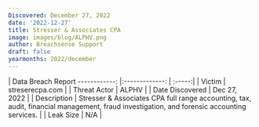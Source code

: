 ```yaml
---
Discovered: December 27, 2022
date: '2022-12-27'
title: Stresser & Associates CPA
image: images/blog/ALPHV.png
author: Breachsense Support
draft: false
yearmonths: 2022/december
---
```



| Data Breach Report
------------:     |:-------------:    | :-----:|
| Victim      | streserecpa.com      | 
| Threat Actor      | ALPHV      | 
| Date Discovered      | Dec 27, 2022      | 
| Description      | Stresser & Associates CPA full range accounting, tax, audit, financial management, fraud investigation, and forensic accounting services.      | 
| Leak Size      | N/A      | 

